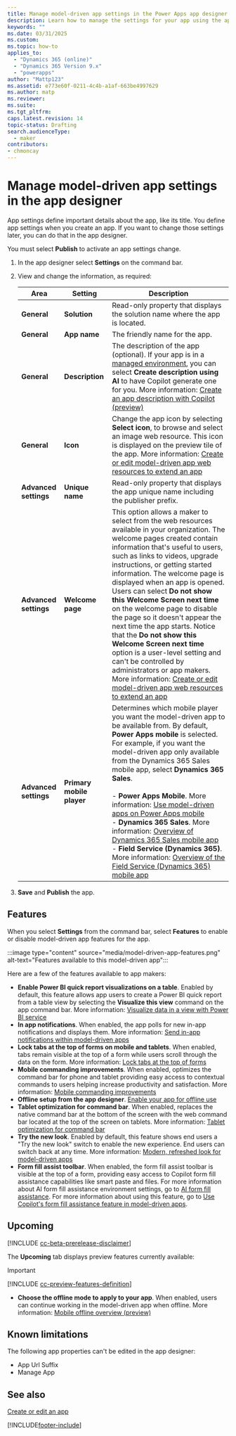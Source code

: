 ```yaml
---
title: Manage model-driven app settings in the Power Apps app designer
description: Learn how to manage the settings for your app using the app designer
keywords: ""
ms.date: 03/31/2025
ms.custom: 
ms.topic: how-to
applies_to:
  - "Dynamics 365 (online)"
  - "Dynamics 365 Version 9.x"
  - "powerapps"
author: "Mattp123"
ms.assetid: e773e60f-0211-4c4b-a1af-663be4997629
ms.author: matp
ms.reviewer: 
ms.suite: 
ms.tgt_pltfrm: 
caps.latest.revision: 14
topic-status: Drafting
search.audienceType: 
  - maker
contributors:
- chmoncay
---
```

# Manage model-driven app settings in the app designer

App settings define important details about the app, like its title. You define app settings when you create an app. If you want to change those settings later, you can do that in the app designer.  

You must select **Publish** to activate an app settings change.

1. In the app designer select **Settings** on the command bar.

2. View and change the information, as required:

    |Area|Setting|Description|  
    |-------------|--------------|-----------------|
    | **General**  | **Solution**  | Read-only property that displays the solution name where the app is located.  |
    |**General** |**App name**| The friendly name for the app.|  
    |**General** |**Description**| The description of the app (optional). If your app is in a [managed environment](/power-platform/admin/managed-environment-overview), you can select **Create description using AI** to have  Copilot generate one for you. More information: [Create an app description with Copilot (preview)](build-first-model-driven-app.md#create-an-app-description-with-copilot-preview) |  
    |**General** | **Icon** | Change the app icon by selecting **Select icon**, to browse and select an image web resource. This icon is displayed on the preview tile of the app. More information: [Create or edit model-driven app web resources to extend an app](create-edit-web-resources.md)|
    | **Advanced settings**   | **Unique name**  | Read-only property that displays the app unique name including the publisher prefix.  |
    | **Advanced settings**   | **Welcome page**   | This option allows a maker to select from the web resources available in your organization. The welcome pages created contain information that's useful to users, such as links to videos, upgrade instructions, or getting started information. The welcome page is displayed when an app is opened. Users can select **Do not show this Welcome Screen next time** on the welcome page to disable the page so it doesn't appear the next time the app starts. Notice that the **Do not show this Welcome Screen next time** option is a user-level setting and can't be controlled by administrators or app makers. More information: [Create or edit model-driven app web resources to extend an app](create-edit-web-resources.md)  |
    |**Advanced settings**  | **Primary mobile player**  | Determines which mobile player you want the model-driven app to be available from. By default, **Power Apps mobile** is selected. For example, if you want the model-driven app only available from the Dynamics 365 Sales mobile app, select **Dynamics 365 Sales**.<br><br> - **Power Apps Mobile**. More information: [Use model-driven apps on Power Apps mobile](../../mobile/use-custom-model-driven-app-on-mobile.md) <br /> - **Dynamics 365 Sales**. More information: [Overview of Dynamics 365 Sales mobile app](/dynamics365/sales/sales-mobile/dynamics-365-sales-mobile-app) <br /> - **Field Service (Dynamics 365)**. More information: [Overview of the Field Service (Dynamics 365) mobile app](/dynamics365/field-service/mobile-power-app-overview) |

3. **Save** and **Publish** the app.  

## Features

When you select **Settings** from the command bar, select **Features** to enable or disable model-driven app features for the app.

:::image type="content" source="media/model-driven-app-features.png" alt-text="Features available to this model-driven app":::

Here are a few of the features available to app makers:

- **Enable Power BI quick report visualizations on a table**. Enabled by default, this feature allows app users to create a Power BI quick report from a table view by selecting the **Visualize this view** command on the app command bar. More information: [Visualize data in a view with Power BI service](../../user/visualize-in-power-bi.md)
- **In app notifications**. When enabled, the app polls for new in-app notifications and displays them. More information: [Send in-app notifications within model-driven apps](../../developer/model-driven-apps/clientapi/send-in-app-notifications.md)
- **Lock tabs at the top of forms on mobile and tablets**. When enabled, tabs remain visible at the top of a form while users scroll through the data on the form. More information: [Lock tabs at the top of forms](../../mobile/use-custom-model-driven-app-on-mobile.md#lock-tabs-at-the-top-of-forms)
- **Mobile commanding improvements**. When enabled, optimizes the command bar for phone and tablet providing easy access to contextual commands to users helping increase productivity and satisfaction. More information: [Mobile commanding improvements](../../mobile/use-custom-model-driven-app-on-mobile.md#mobile-commanding-improvements)
- **Offline setup from the app designer**. [Enable your app for offline use](../../mobile/setup-mobile-offline.md#enable-your-app-for-offline-use)
- **Tablet optimization for command bar**. When enabled, replaces the native command bar at the bottom of the screen with the web command bar located at the top of the screen on tablets. More information: [Tablet optimization for command bar](../../mobile/use-custom-model-driven-app-on-mobile.md#tablet-optimization-for-command-bar)
- **Try the new look**. Enabled by default, this feature shows end users a "Try the new look" switch to enable the new experience. End users can switch back at any time. More information: [Modern, refreshed look for model-driven apps](../../user/modern-fluent-design.md)
- **Form fill assist toolbar**. When enabled, the form fill assist toolbar is visible at the top of a form, providing easy access to Copilot form fill assistance capabilities like smart paste and files. For more information about AI form fill assistance environment settings, go to [AI form fill assistance](/power-platform/admin/settings-features#ai-form-fill-assistance). For more information about using this feature, go to [Use Copilot's form fill assistance feature in model-driven apps](../../user/form-filling-assistance.md).

## Upcoming 

[!INCLUDE [cc-beta-prerelease-disclaimer](../../includes/cc-beta-prerelease-disclaimer.md)]

The **Upcoming** tab displays preview features currently available:

> [!IMPORTANT]
> [!INCLUDE [cc-preview-features-definition](../../includes/cc-preview-features-definition.md)]

- **Choose the offline mode to apply to your app**. When enabled, users can continue working in the model-driven app when offline. More information: [Mobile offline overview (preview)](../../mobile/mobile-offline-overview.md)

## Known limitations

The following app properties can't be edited in the app designer:

- App Url Suffix
- Manage App

## See also

[Create or edit an app](create-edit-app.md)

[!INCLUDE[footer-include](../../includes/footer-banner.md)]
